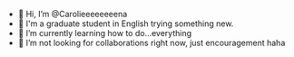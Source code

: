 - 👋 Hi, I’m @Carolieeeeeeeena
- 👀 I'm a graduate student in English trying something new.
- 🌱 I’m currently learning how to do...everything
- 💞️ I’m not looking for collaborations right now, just encouragement haha

<!---
Carolieeeeeeeena/Carolieeeeeeeena is a ✨ special ✨ repository because its `README.md` (this file) appears on your GitHub profile.
You can click the Preview link to take a look at your changes.
--->
